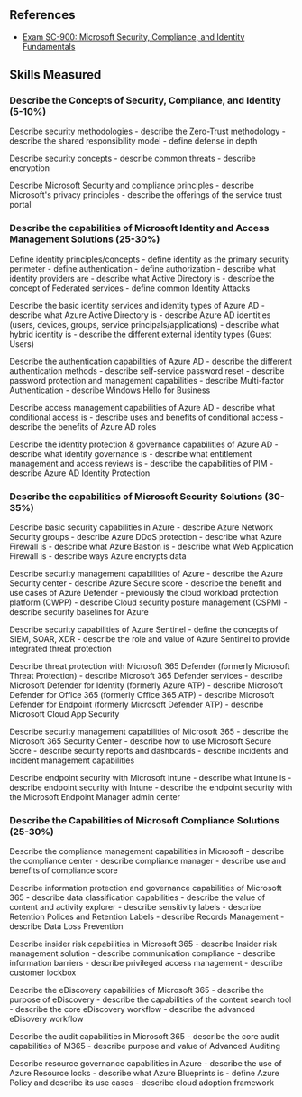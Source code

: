 # 

## References

- [Exam SC-900: Microsoft Security, Compliance, and Identity Fundamentals](https://docs.microsoft.com/en-us/learn/certifications/exams/sc-900)

## Skills Measured

### Describe the Concepts of Security, Compliance, and Identity (5-10%)

Describe security methodologies
    - describe the Zero-Trust methodology
    - describe the shared responsibility model
    - define defense in depth

Describe security concepts
    - describe common threats
    - describe encryption
 
Describe Microsoft Security and compliance principles
    - describe Microsoft's privacy principles
    - describe the offerings of the service trust portal

### Describe the capabilities of Microsoft Identity and Access Management Solutions (25-30%)

Define identity principles/concepts
    - define identity as the primary security perimeter
    - define authentication
    - define authorization
    - describe what identity providers are
    - describe what Active Directory is
    - describe the concept of Federated services
    - define common Identity Attacks

Describe the basic identity services and identity types of Azure AD
    - describe what Azure Active Directory is
    - describe Azure AD identities (users, devices, groups, service principals/applications)
    - describe what hybrid identity is
    - describe the different external identity types (Guest Users)

Describe the authentication capabilities of Azure AD
    - describe the different authentication methods
    - describe self-service password reset
    - describe password protection and management capabilities
    - describe Multi-factor Authentication
    - describe Windows Hello for Business

Describe access management capabilities of Azure AD
    - describe what conditional access is
    - describe uses and benefits of conditional access
    - describe the benefits of Azure AD roles

Describe the identity protection & governance capabilities of Azure AD
    - describe what identity governance is
    - describe what entitlement management and access reviews is
    - describe the capabilities of PIM
    - describe Azure AD Identity Protection

### Describe the capabilities of Microsoft Security Solutions (30-35%)

Describe basic security capabilities in Azure
    - describe Azure Network Security groups
    - describe Azure DDoS protection
    - describe what Azure Firewall is
    - describe what Azure Bastion is
    - describe what Web Application Firewall is
    - describe ways Azure encrypts data

Describe security management capabilities of Azure
    - describe the Azure Security center
    - describe Azure Secure score
    - describe the benefit and use cases of Azure Defender - previously the cloud workload protection platform (CWPP)
    - describe Cloud security posture management (CSPM)
    - describe security baselines for Azure

Describe security capabilities of Azure Sentinel
    - define the concepts of SIEM, SOAR, XDR
    - describe the role and value of Azure Sentinel to provide integrated threat protection

Describe threat protection with Microsoft 365 Defender (formerly Microsoft Threat Protection)
    - describe Microsoft 365 Defender services
    - describe Microsoft Defender for Identity (formerly Azure ATP)
    - describe Microsoft Defender for Office 365 (formerly Office 365 ATP)
    - describe Microsoft Defender for Endpoint (formerly Microsoft Defender ATP)
    - describe Microsoft Cloud App Security

Describe security management capabilities of Microsoft 365
    - describe the Microsoft 365 Security Center
    - describe how to use Microsoft Secure Score
    - describe security reports and dashboards
    - describe incidents and incident management capabilities

Describe endpoint security with Microsoft Intune
    - describe what Intune is
    - describe endpoint security with Intune
    - describe the endpoint security with the Microsoft Endpoint Manager admin center

### Describe the Capabilities of Microsoft Compliance Solutions (25-30%)

Describe the compliance management capabilities in Microsoft
    - describe the compliance center
    - describe compliance manager
    - describe use and benefits of compliance score

Describe information protection and governance capabilities of Microsoft 365
    - describe data classification capabilities
    - describe the value of content and activity explorer
    - describe sensitivity labels
    - describe Retention Polices and Retention Labels
    - describe Records Management
    - describe Data Loss Prevention

Describe insider risk capabilities in Microsoft 365
    - describe Insider risk management solution
    - describe communication compliance
    - describe information barriers
    - describe privileged access management
    - describe customer lockbox

Describe the eDiscovery capabilities of Microsoft 365
    - describe the purpose of eDiscovery
    - describe the capabilities of the content search tool
    - describe the core eDiscovery workflow
    - describe the advanced eDisovery workflow

Describe the audit capabilities in Microsoft 365
    - describe the core audit capabilities of M365
    - describe purpose and value of Advanced Auditing

Describe resource governance capabilities in Azure
    - describe the use of Azure Resource locks
    - describe what Azure Blueprints is 
    - define Azure Policy and describe its use cases
    - describe cloud adoption framework
 
